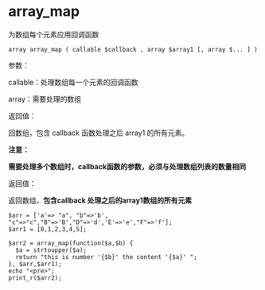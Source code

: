 # array\_map

为数组每个元素应用回调函数

```
array array_map ( callable $callback , array $array1 [, array $... ] )
```

参数：

callable：处理数组每一个元素的回调函数

array：需要处理的数组

返回值：

回数组，包含 callback 函数处理之后 array1 的所有元素。

**注意：**

**需要处理多个数组时，callback函数的参数，必须与处理数组列表的数量相同**

返回值：

返回数组，**包含callback 处理之后的array1数组的所有元素**



```
$arr = ['a'=> "a", "b"=>'b', "c"=>"c","B"=>'B',"D"=>'d','E'=>'e',"F"=>'f'];
$arr1 = [0,1,2,3,4,5];

$arr2 = array_map(function($a,$b) {
  $a = strtoupper($a);
  return "this is number '{$b}' the content '{$a}' ";
}, $arr,$arr1);
echo "<pre>";
print_r($arr2);
```



